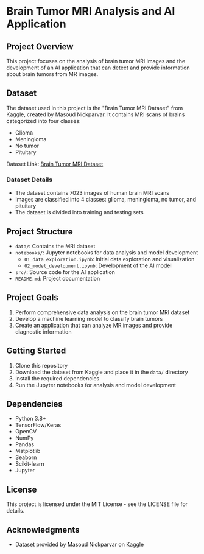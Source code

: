 # Brain Tumor MRI Analysis and AI Application

## Project Overview
This project focuses on the analysis of brain tumor MRI images and the development of an AI application that can detect and provide information about brain tumors from MR images.

## Dataset
The dataset used in this project is the "Brain Tumor MRI Dataset" from Kaggle, created by Masoud Nickparvar. It contains MRI scans of brains categorized into four classes:
- Glioma
- Meningioma
- No tumor
- Pituitary

Dataset Link: [Brain Tumor MRI Dataset](https://www.kaggle.com/datasets/masoudnickparvar/brain-tumor-mri-dataset)

### Dataset Details
- The dataset contains 7023 images of human brain MRI scans
- Images are classified into 4 classes: glioma, meningioma, no tumor, and pituitary
- The dataset is divided into training and testing sets

## Project Structure
- `data/`: Contains the MRI dataset
- `notebooks/`: Jupyter notebooks for data analysis and model development
  - `01_data_exploration.ipynb`: Initial data exploration and visualization
  - `02_model_development.ipynb`: Development of the AI model
- `src/`: Source code for the AI application
- `README.md`: Project documentation

## Project Goals
1. Perform comprehensive data analysis on the brain tumor MRI dataset
2. Develop a machine learning model to classify brain tumors
3. Create an application that can analyze MR images and provide diagnostic information

## Getting Started
1. Clone this repository
2. Download the dataset from Kaggle and place it in the `data/` directory
3. Install the required dependencies
4. Run the Jupyter notebooks for analysis and model development

## Dependencies
- Python 3.8+
- TensorFlow/Keras
- OpenCV
- NumPy
- Pandas
- Matplotlib
- Seaborn
- Scikit-learn
- Jupyter

## License
This project is licensed under the MIT License - see the LICENSE file for details.

## Acknowledgments
- Dataset provided by Masoud Nickparvar on Kaggle
